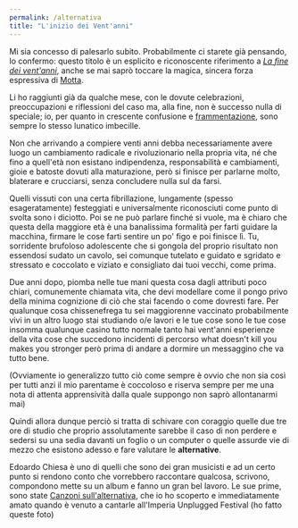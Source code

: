 ```yaml
---
permalink: /alternativa
title: "L'inizio dei Vent'anni"
---
```

Mi sia concesso di palesarlo subito. Probabilmente ci starete già pensando, lo confermo: questo titolo è un esplicito e riconoscente riferimento a [*La fine dei vent'anni*](https://it.wikipedia.org/wiki/La_fine_dei_vent%27anni), anche se mai saprò toccare la magica, sincera forza espressiva di [Motta](https://it.wikipedia.org/wiki/Motta_(cantante)).

Li ho raggiunti già da qualche mese, con le dovute celebrazioni, preoccupazioni e riflessioni del caso ma, alla fine, non è successo nulla di speciale; io, per quanto in crescente confusione e [frammentazione](/frammenti), sono sempre lo stesso lunatico imbecille.

Non che arrivando a compiere venti anni debba necessariamente avere luogo un cambiamento radicale e rivoluzionario nella propria vita, né che fino a quell'età non esistano indipendenza, responsabilità e cambiamenti, gioie e batoste dovuti alla maturazione, però si finisce per parlarne molto, blaterare e crucciarsi, senza concludere nulla sul da farsi.

Quelli vissuti con una certa fibrillazione, lungamente (spesso esageratamente) festeggiati e universalmente riconosciuti come punto di svolta sono i diciotto. Poi se ne può parlare finché si vuole, ma è chiaro che questa della maggiore età è una banalissima formalità per farti guidare la macchina, firmare le cose farti sentire un po' figo e poi finisce lì. Tu, sorridente brufoloso adolescente che si gongola del proprio risultato non essendosi sudato un cavolo, sei comunque tutelato e guidato e sgridato e stressato e coccolato e viziato e consigliato dai tuoi vecchi, come prima.

Due anni dopo, piomba nelle tue mani questa cosa dagli attributi poco chiari, comunemente chiamata vita, che devi modellare come il pongo privo della minima cognizione di ciò che stai facendo o come dovresti fare. Per qualunque cosa chissenefrega tu sei maggiorenne vaccinato probabilmente vivi in un altro luogo stai studiando o/e lavori e le tue cose sono le tue cose insomma qualunque casino tutto normale tanto hai vent'anni esperienze della vita cose che succedono incidenti di percorso what doesn't kill you makes you stronger però prima di andare a dormire un messaggino che va tutto bene.

(Ovviamente io generalizzo tutto ciò come sempre è ovvio che non sia così per tutti anzi il mio parentame è coccoloso e riserva sempre per me una nota di attenta apprensività dalla quale suppongo non saprò allontanarmi mai)

Quindi allora dunque perciò si tratta di schivare con coraggio quelle due tre ore di studio che proprio assolutamente sarebbe il caso di non perdere e sedersi su una sedia davanti un foglio o un computer o quelle assurde vie di mezzo che esistono adesso e fare valutare le **alternative**.

Edoardo Chiesa è uno di quelli che sono dei gran musicisti e ad un certo punto si rendono conto che vorrebbero raccontare qualcosa, scrivono, compondono mette su un album e fanno un gran bel lavoro. Le sue prime, sono state [Canzoni sull'alternativa](https://www.rockit.it/edoardochiesa/album/canzoni-sullalternativa/28136), che io ho scoperto e immediatamente amato quando è venuto a cantarle all'Imperia Unplugged Festival (ho fatto queste foto)